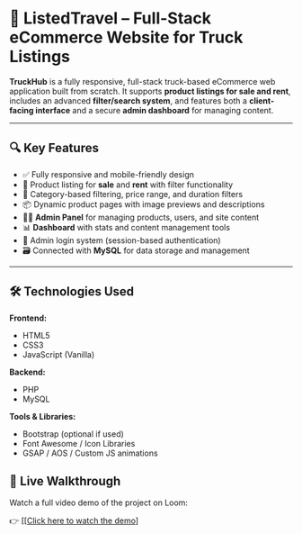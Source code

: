 # 🚛 ListedTravel – Full-Stack eCommerce Website for Truck Listings

**TruckHub** is a fully responsive, full-stack truck-based eCommerce web application built from scratch. It supports **product listings for sale and rent**, includes an advanced **filter/search system**, and features both a **client-facing interface** and a secure **admin dashboard** for managing content.

---

## 🔍 Key Features

- ✅ Fully responsive and mobile-friendly design
- 🛒 Product listing for **sale** and **rent** with filter functionality
- 🧩 Category-based filtering, price range, and duration filters
- 📦 Dynamic product pages with image previews and descriptions
- 🧑‍💼 **Admin Panel** for managing products, users, and site content
- 📊 **Dashboard** with stats and content management tools
- 🔐 Admin login system (session-based authentication)
- 🗃️ Connected with **MySQL** for data storage and management

---

## 🛠️ Technologies Used

**Frontend:**
- HTML5
- CSS3
- JavaScript (Vanilla)

**Backend:**
- PHP
- MySQL

**Tools & Libraries:**
- Bootstrap (optional if used)
- Font Awesome / Icon Libraries
- GSAP / AOS / Custom JS animations

## 🎥 Live Walkthrough

Watch a full video demo of the project on Loom:

👉 [[[Click here to watch the demo](https://www.loom.com/share/a21f6052421c471b81f91b44a2a7e85b?sid=ccdf8e74-309e-4570-a300-f1b17068ec36 )]

